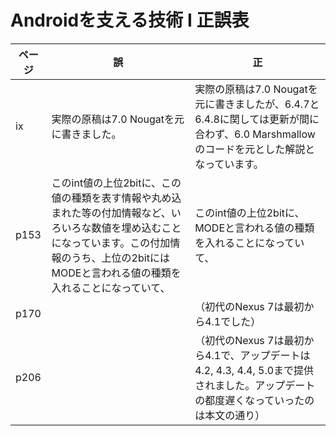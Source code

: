 # Androidを支える技術 I 正誤表

|ページ | 誤 | 正 |
| ---- | --- | --- |
|  ix  | 実際の原稿は7.0 Nougatを元に書きました。 | 実際の原稿は7.0 Nougatを元に書きましたが、6.4.7と6.4.8に関しては更新が間に合わず、6.0 Marshmallow のコードを元とした解説となっています。 |
| p153 | このint値の上位2bitに、この値の種類を表す情報や丸め込まれた等の付加情報など、いろいろな数値を埋め込むことになっています。この付加情報のうち、上位の2bitにはMODEと言われる値の種類を入れることになっていて、 | このint値の上位2bitに、MODEと言われる値の種類を入れることになっていて、|
| p170 | | （初代のNexus 7は最初から4.1でした）|
| p206 |  | （初代のNexus 7は最初から4.1で、アップデートは4.2, 4.3, 4.4, 5.0まで提供されました。アップデートの都度遅くなっていったのは本文の通り） |

